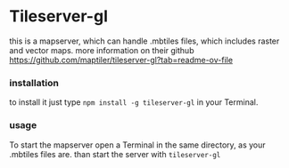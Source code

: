 # Tileserver-gl

this is a mapserver, which can handle .mbtiles files, which includes raster and vector maps.
more information on their github https://github.com/maptiler/tileserver-gl?tab=readme-ov-file

### installation

to install it just type ```npm install -g tileserver-gl``` in your Terminal.

### usage

To start the mapserver open a Terminal in the same directory, as your .mbtiles files are. than start the server with ```tileserver-gl```